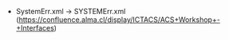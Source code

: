 
* SystemErr.xml -> SYSTEMErr.xml (https://confluence.alma.cl/display/ICTACS/ACS+Workshop+-+Interfaces)
